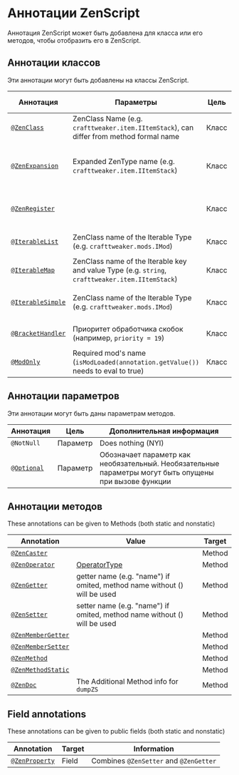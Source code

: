 # Аннотации ZenScript

Аннотация ZenScript может быть добавлена для класса или его методов, чтобы отобразить его в ZenScript.

## Аннотации классов

Эти аннотации могут быть добавлены на классы ZenScript.

| Аннотация                                                                | Параметры                                                                                        | Цель  | Дополнительная информация                                                                   |
| ------------------------------------------------------------------------ | ------------------------------------------------------------------------------------------------ | ----- | ------------------------------------------------------------------------------------------- |
| [`@ZenClass`](/Dev_Area/ZenAnnotations/Annotation_ZenClass/)             | ZenClass Name (e.g. `crafttweaker.item.IItemStack`), can differ from method formal name          | Класс | Имя должно быть уникальным                                                                  |
| [`@ZenExpansion`](/Dev_Area/ZenAnnotations/Annotation_ZenExpansion/)     | Expanded ZenType name (e.g. `crafttweaker.item.IItemStack`)                                      | Класс | Имя должно быть уже объявленным (вы не можете расширить что-то несуществующее)              |
| [`@ZenRegister`](/Dev_Area/ZenAnnotations/Annotation_ZenRegister/)       |                                                                                                  | Класс | Used to Automatically register the class or expansion                                       |
| [`@IterableList`](/Dev_Area/ZenAnnotations/Annotation_Iterable/)         | ZenClass name of the Iterable Type (e.g. `crafttweaker.mods.IMod`)                               | Класс | Class needs to be assignable to `Iterable<Type>`                                      |
| [`@IterableMap`](/Dev_Area/ZenAnnotations/Annotation_Iterable/)          | ZenClass name of the Iterable key and value Type (e.g. `string`, `crafttweaker.item.IItemStack`) | Класс | Class needs to be assignable to `List<Type>`                                          |
| [`@IterableSimple`](/Dev_Area/ZenAnnotations/Annotation_Iterable/)       | ZenClass name of the Iterable Type (e.g. `crafttweaker.mods.IMod`)                               | Класс | Class needs to be assignable to `Map<KeyType, ValueType>`                             |
| [`@BracketHandler`](/Dev_Area/ZenAnnotations/Annotation_BracketHandler/) | Приоритет обработчика скобок (например, `priority = 19`)                                         | Класс | Class needs to be assignable to `IBracketHandler`                                           |
| [`@ModOnly`](/Dev_Area/ZenAnnotations/Annotation_ModOnly/)               | Required mod's name (`isModLoaded(annotation.getValue())` needs to eval to true)                 | Класс | Used in combination with [`@ZenRegister`](/Dev_Area/ZenAnnotations/Annotation_ZenRegister/) |

## Аннотации параметров

Эти аннотации могут быть даны параметрам методов.

| Аннотация                                                    | Цель     | Дополнительная информация                                                                              |
| ------------------------------------------------------------ | -------- | ------------------------------------------------------------------------------------------------------ |
| `@NotNull`                                                   | Параметр | Does nothing (NYI)                                                                                     |
| [`@Optional`](/Dev_Area/ZenAnnotations/Annotation_Optional/) | Параметр | Обозначает параметр как необязательный. Необязательные параметры могут быть опущены при вызове функции |

## Аннотации методов

These annotations can be given to Methods (both static and nonstatic)

| Annotation                                                                 | Value                                                                    | Target |
| -------------------------------------------------------------------------- | ------------------------------------------------------------------------ | ------ |
| [`@ZenCaster`](/Dev_Area/ZenAnnotations/Annotation_ZenCaster/)             |                                                                          | Method |
| [`@ZenOperator`](/Dev_Area/ZenAnnotations/Annotation_ZenOperator/)         | [OperatorType](/Dev_Area/ZenOperators/)                                  | Method |
| [`@ZenGetter`](/Dev_Area/ZenAnnotations/ZenMembers/)                       | getter name (e.g. "name") if omited, method name without () will be used | Method |
| [`@ZenSetter`](/Dev_Area/ZenAnnotations/ZenMembers/)                       | setter name (e.g. "name") if omited, method name without () will be used | Method |
| [`@ZenMemberGetter`](/Dev_Area/ZenAnnotations/ZenMembers/)                 |                                                                          | Method |
| [`@ZenMemberSetter`](/Dev_Area/ZenAnnotations/ZenMembers/)                 |                                                                          | Method |
| [`@ZenMethod`](/Dev_Area/ZenAnnotations/Annotation_ZenMethod/)             |                                                                          | Method |
| [`@ZenMethodStatic`](/Dev_Area/ZenAnnotations/Annotation_ZenMethodStatic/) |                                                                          | Method |
| [`@ZenDoc`](/Dev_Area/ZenAnnotations/Annotation_ZenDoc/)                   | The Additional Method info for `dumpZS`                                  | Method |

## Field annotations

These annotations can be given to public fields (both static and nonstatic)

| Annotation                                             | Target | Information                            |
| ------------------------------------------------------ | ------ | -------------------------------------- |
| [`@ZenProperty`](/Dev_Area/ZenAnnotations/ZenMembers/) | Field  | Combines `@ZenSetter` and `@ZenGetter` |